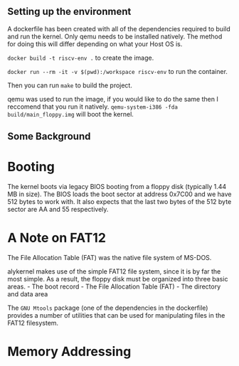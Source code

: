 ## Setting up the environment

A dockerfile has been created with all of the dependencies required to build and run the kernel. Only qemu needs to be installed natively. The method for doing this will differ depending on what your Host OS is.

`docker build -t riscv-env .` to create the image.

`docker run --rm -it -v $(pwd):/workspace riscv-env` to run the container.

Then you can run `make` to build the project.

qemu was used to run the image, if you would like to do the same then I reccomend that you run it natively.
`qemu-system-i386 -fda build/main_floppy.img` will boot the kernel.

## Some Background
# Booting
The kernel boots via legacy BIOS booting from a floppy disk (typically 1.44 MB in size). The BIOS loads the boot sector at address 0x7C00 and we have 512 bytes to work with.
It also expects that the last two bytes of the 512 byte sector are AA and 55 respectively.

# A Note on FAT12
The File Allocation Table (FAT) was the native file system of MS-DOS.

alykernel makes use of the simple FAT12 file system, since it is by far the most simple. As a result, the floppy disk must be organized into three basic areas.
    - The boot record
    - The File Allocation Table (FAT)
    - The directory and data area

The `GNU Mtools` package (one of the dependencies in the dockerfile) provides a number of utilities that can be used for manipulating files in the FAT12 filesystem.

# Memory Addressing
